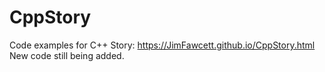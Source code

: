 # CppStory

Code examples for C++ Story: https://JimFawcett.github.io/CppStory.html
New code still being added.
